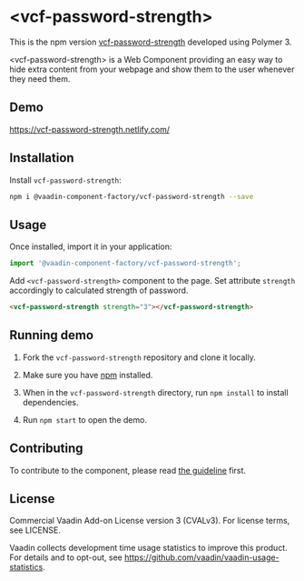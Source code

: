 # &lt;vcf-password-strength&gt;

This is the npm version [vcf-password-strength](https://github.com/vaadin-component-factory/vcf-password-strength) developed using Polymer 3.

&lt;vcf-password-strength&gt; is a Web Component providing an easy way to hide extra content from your webpage and show them to the user whenever they need them.

## Demo

https://vcf-password-strength.netlify.com/

## Installation

Install `vcf-password-strength`:

```sh
npm i @vaadin-component-factory/vcf-password-strength --save
```

## Usage

Once installed, import it in your application:

```js
import '@vaadin-component-factory/vcf-password-strength';
```

Add `<vcf-password-strength>` component to the page. Set attribute `strength` accordingly to calculated strength of password.

```html
<vcf-password-strength strength="3"></vcf-password-strength>
```

## Running demo

1. Fork the `vcf-password-strength` repository and clone it locally.

1. Make sure you have [npm](https://www.npmjs.com/) installed.

1. When in the `vcf-password-strength` directory, run `npm install` to install dependencies.

1. Run `npm start` to open the demo.

## Contributing

To contribute to the component, please read [the guideline](https://github.com/vaadin/vaadin-core/blob/master/CONTRIBUTING.md) first.

## License

Commercial Vaadin Add-on License version 3 (CVALv3). For license terms, see LICENSE.

Vaadin collects development time usage statistics to improve this product. For details and to opt-out, see https://github.com/vaadin/vaadin-usage-statistics.
